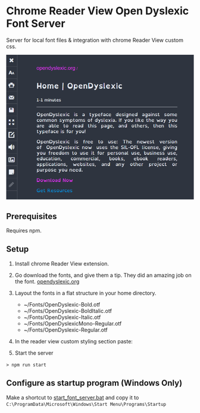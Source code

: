 # Chrome Reader View Open Dyslexic Font Server

Server for local font files & integration with chrome Reader View custom css.

![Photo of correctly configured reader](sample.png)

## Prerequisites

Requires npm.

## Setup

1. Install chrome Reader View extension.

2. Go download the fonts, and give them a tip. They did an amazing job on the font. [opendyslexic.org](https://opendyslexic.org/)

3. Layout the fonts in a flat structure in your home directory. 
    - ~/Fonts/OpenDyslexic-Bold.otf
    - ~/Fonts/OpenDyslexic-BoldItalic.otf
    - ~/Fonts/OpenDyslexic-Italic.otf
    - ~/Fonts/OpenDyslexicMono-Regular.otf
    - ~/Fonts/OpenDyslexic-Regular.otf

4. In the reader view custom styling section paste: [](chrome_reader_settings.css)

5. Start the server

`> npm run start`


## Configure as startup program  (Windows Only)

Make a shortcut to [start_font_server.bat](start_font_server.bat) and copy it to `C:\ProgramData\Microsoft\Windows\Start Menu\Programs\Startup`


